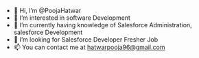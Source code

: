 - 👋 Hi, I’m @PoojaHatwar
- 👀 I’m interested in software Development
- 🌱 I’m currently having knowledge of Salesforce Administration, salesforce Development
- 💞️ I’m looking for Salesforce Developer Fresher Job 
- 📫 You can contact me at hatwarpooja96@gmail.com

<!---
PoojaHatwar/PoojaHatwar is a ✨ special ✨ repository because its `README.md` (this file) appears on your GitHub profile.
You can click the Preview link to take a look at your changes.
--->

